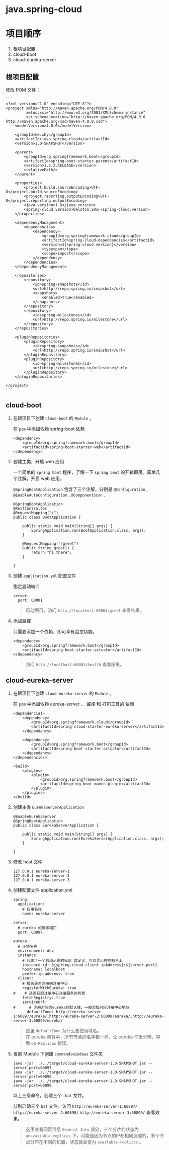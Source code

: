 # java.spring-cloud

# 项目顺序

1. 根项目配置
2. cloud-boot
3. cloud-eureka-server

## 根项目配置

修改 POM 文件：

    ```
    <?xml version="1.0" encoding="UTF-8"?>
    <project xmlns="http://maven.apache.org/POM/4.0.0"
             xmlns:xsi="http://www.w3.org/2001/XMLSchema-instance"
             xsi:schemaLocation="http://maven.apache.org/POM/4.0.0 http://maven.apache.org/xsd/maven-4.0.0.xsd">
        <modelVersion>4.0.0</modelVersion>
    
        <groupId>me.xhy</groupId>
        <artifactId>java.spring-cloud</artifactId>
        <version>1.0-SNAPSHOT</version>
    
        <parent>
            <groupId>org.springframework.boot</groupId>
            <artifactId>spring-boot-starter-parent</artifactId>
            <version>1.5.2.RELEASE</version>
            <relativePath/>
        </parent>
    
        <properties>
            <project.build.sourceEncoding>UTF-8</project.build.sourceEncoding>
            <project.reporting.outputEncoding>UTF-8</project.reporting.outputEncoding>
            <java.version>1.8</java.version>
            <spring-cloud.version>Dalston.SR1</spring-cloud.version>
        </properties>
    
        <dependencyManagement>
            <dependencies>
                <dependency>
                    <groupId>org.springframework.cloud</groupId>
                    <artifactId>spring-cloud-dependencies</artifactId>
                    <version>${spring-cloud.version}</version>
                    <type>pom</type>
                    <scope>import</scope>
                </dependency>
            </dependencies>
        </dependencyManagement>
    
        <repositories>
            <repository>
                <id>spring-snapshots</id>
                <url>http://repo.spring.io/snapshot</url>
                <snapshots>
                    <enabled>true</enabled>
                </snapshots>
            </repository>
            <repository>
                <id>spring-milestones</id>
                <url>http://repo.spring.io/milestone</url>
            </repository>
        </repositories>
    
        <pluginRepositories>
            <pluginRepository>
                <id>spring-snapshots</id>
                <url>http://repo.spring.io/snapshot</url>
            </pluginRepository>
            <pluginRepository>
                <id>spring-milestones</id>
                <url>http://repo.spring.io/milestone</url>
            </pluginRepository>
        </pluginRepositories>
    
    </project>
    ```

## cloud-boot

1. 在跟项目下创建 `cloud-boot` 的 `Module` 。

    在 `pom` 中添加依赖 spring-boot 依赖
    
    ```
    <dependency>
        <groupId>org.springframework.boot</groupId>
        <artifactId>spring-boot-starter-web</artifactId>
    </dependency>
    ```

2. 创建主类，开启 web 应用

    一个简单的 `spring boot` 程序，了解一下 `spring boot` 的开箱即用。简单几个注解，开启 web 应用。
    
    `@SpringBootApplication` 包含了三个注解，分别是 `@Configuration` , `@EnableAutoConfiguration` , `@ComponentScan` .
    
    ```
    @SpringBootApplication
    @RestController
    @RequestMapping("/")
    public class BootApplication {
    
        public static void main(String[] args) {
            SpringApplication.run(BootApplication.class, args);
        }
    
        @RequestMapping("/greet")
        public String greet() {
            return "hi there";
        }
    
    }
    ```
    
3. 创建 `application.yml` 配置文件

    指定启动端口

    ```
    server:
      port: 60001
    ```

    >启动项目，访问 `http://localhost:60001/greet` 查看结果。

4. 添加监控

    只需要添加一个依赖，即可享有监控功能。
    
    ```
    <dependency>
        <groupId>org.springframework.boot</groupId>
        <artifactId>spring-boot-starter-actuator</artifactId>
    </dependency>
    ```
    
    >访问 `http://localhost:60001/health` 查看结果。

## cloud-eureka-server

1. 在跟项目下创建 `cloud-eureka-server` 的 `Module` 。

    在 `pom` 中添加依赖 eureka-server 、 监控 和 打包工具的 依赖
    
    ```
    <dependencies>
        <dependency>
            <groupId>org.springframework.cloud</groupId>
            <artifactId>spring-cloud-starter-eureka-server</artifactId>
        </dependency>

        <dependency>
            <groupId>org.springframework.boot</groupId>
            <artifactId>spring-boot-starter-actuator</artifactId>
        </dependency>
    </dependencies>

    <build>
        <plugins>
            <plugin>
                <groupId>org.springframework.boot</groupId>
                <artifactId>spring-boot-maven-plugin</artifactId>
            </plugin>
        </plugins>
    </build>
    ```
    
2. 创建主类 `EurekaServerApplication` 

    ```
    @EnableEurekaServer
    @SpringBootApplication
    public class EurekaServerApplication {
    
        public static void main(String[] args) {
            SpringApplication.run(EurekaServerApplication.class, args);
        }
    
    }
    ```

3. 修改 host 文件

    ```
    127.0.0.1 eureka-server-1
    127.0.0.1 eureka-server-2
    127.0.0.1 eureka-server-3
    ```

4. 创建配置文件 application.yml

    ```
    spring:
      application:
        # 应用名称
        name: eureka-server
    
    server:
      # eureka 的服务端口
      port: 60897
    
    eureka:
      # 环境名称
      environment: dev
      instance:
        # 代表了一个启动示例的标识 自定义，可以显示在控制台上
        instance-id: ${spring.cloud.client.ipAddress}:${server.port}
        hostname: localhost
        prefer-ip-address: true
      client:
        # 服务是否注册到注册中心
        registerWithEureka: true
    #    # 是否获取注册中心注册服务的列表
        fetchRegistry: true
        serviceUrl:
    #      # 注册对应的eureka的默认域，一般添加对应注册中心地址
          defaultZone: http://eureka-server-1:60897/eureka/,http://eureka-server-2:60898/eureka/,http://eureka-server-3:60899/eureka/

    ```
    
    > 这里 `defaultZone` 为什么要使用域名。  
    在 eureka 集群中，所有节点的名字都一样，让 eureka 午饭分辨，导致 `DS Replicas` 错误。

5. 当前 Module 下创建 `command\windows` 文件夹

    ```
    java -jar ../../target/cloud-eureka-server-1.0-SNAPSHOT.jar --server.port=60897
    java -jar ../../target/cloud-eureka-server-1.0-SNAPSHOT.jar --server.port=60898
    java -jar ../../target/cloud-eureka-server-1.0-SNAPSHOT.jar --server.port=60899
    ```
    
    以上三条命令，创建三个 `.bat` 文件。
    
    分别启动三个 `bat` 文件，访问 `http://eureka-server-1:60897/` `http://eureka-server-2:60898/` `http://eureka-server-3:60899/` 查看效果。
    
    > 这里查看网页信息 `General Info` 部分，三个分片的状态为 `unavailable-replicas` 下，可能是因为节点的IP都相同造成的，多个节点分布在不同的机器，状态就会变为 `available-replicas` 。